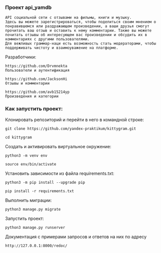 ### Проект api_yamdb

```
API социальной сети с отзывами на фильмы, книги и музыку.
Здесь вы можете зарегистрироваться, чтобы поделиться своим мнением о понравившемся или раздражающем произведении, а ваши друзья смогут прочитать ваш отзыв и оставить к нему комментарии. Также вы можете почитать отзывы об интересующем вас произведении и обсудить их в комментариях с другими пользователями.
Для вежливых граммар-наци есть возможность стать модераторами, чтобы поддерживать чистоту и взаимоуважение на платформе.
```

Разработчики:

```
https://github.com/Drvmnekta
Пользователи и аутентификация
```

```
https://github.com/JacksonHi
Отзывы и комментарии
```

```
https://github.com/avb15214yp
Произведения и категории
```

### Как запустить проект:

Клонировать репозиторий и перейти в него в командной строке:

```
git clone https://github.com/yandex-praktikum/kittygram.git
```

```
cd kittygram
```

Cоздать и активировать виртуальное окружение:

```
python3 -m venv env
```

```
source env/bin/activate
```

Установить зависимости из файла requirements.txt:

```
python3 -m pip install --upgrade pip
```

```
pip install -r requirements.txt
```

Выполнить миграции:

```
python3 manage.py migrate
```

Запустить проект:

```
python3 manage.py runserver
```

Документация с примерами запросов и ответов на них по адресу 
```
http://127.0.0.1:8000/redoc/
```